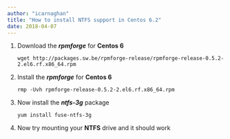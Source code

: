 ```yaml
---
author: "icarnaghan"
title: "How to install NTFS support in Centos 6.2"
date: 2018-04-07
---
```


1. Download the _**rpmforge**_ for **Centos 6**
    
    ```
    wget http://packages.sw.be/rpmforge-release/rpmforge-release-0.5.2-2.el6.rf.x86_64.rpm
    ```
    
2. Install the **_rpmforge_** for **Centos 6**
    
    ```
    rmp -Uvh rpmforge-release-0.5.2-2.el6.rf.x86_64.rpm
    ```
    
3. Now install the _**ntfs-3g**_ package
    
    ```
    yum install fuse-ntfs-3g
    ```
    
4. Now try mounting your **NTFS** drive and it should work

